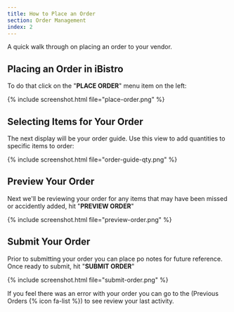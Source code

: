 ```yaml
---
title: How to Place an Order
section: Order Management
index: 2
---
```


A quick walk through on placing an order to your vendor.

## Placing an Order in iBistro

To do that click on the "**PLACE ORDER**" menu item on the left:

{% include screenshot.html file="place-order.png" %}

## Selecting Items for Your Order

The next display will be your order guide.  Use this view to add quantities to specific items to order:

{% include screenshot.html file="order-guide-qty.png" %}

## Preview Your Order

Next we'll be reviewing your order for any items that may have been missed or accidently added, hit "**PREVIEW ORDER**" 

{% include screenshot.html file="preview-order.png" %}

## Submit Your Order

Prior to submitting your order you can place po notes for future reference. Once ready to submit, hit "**SUBMIT ORDER**" 

{% include screenshot.html file="submit-order.png" %}

<div class='alert alert-info' role='alert'>
  <i class="fa fa-warning"></i> If you feel there was an error with your order you can go to the (Previous Orders {% icon fa-list %}) to see review your last activity.
</div>
